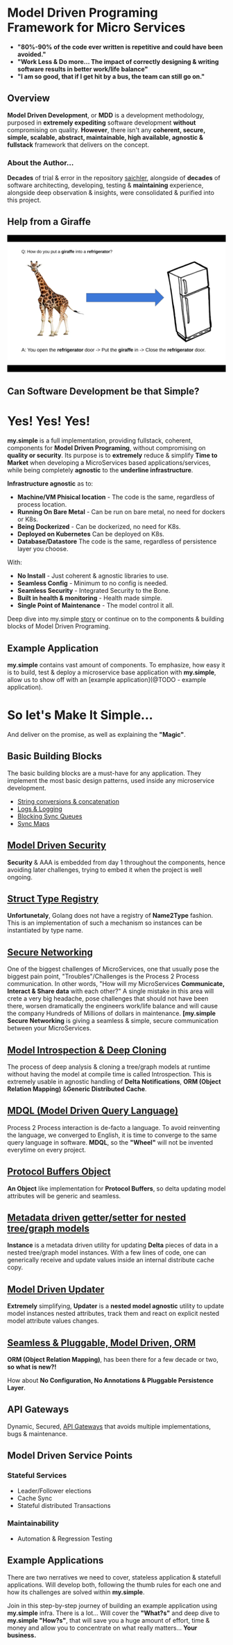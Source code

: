 # Model Driven Programing Framework for Micro Services

* **"80%-90% of the code ever written is repetitive and could have been avoided."**
* **"Work Less & Do more... The impact of correctly designing & writing software results in better work/life balance"**
* **"I am so good, that if I get hit by a bus, the team can still go on."** 

## Overview
**Model Driven Development**, or **MDD** is a development methodology, purposed in **extremely expediting** software development **without** compromising on quality.
**However**, there isn't any **coherent, secure, simple, scalable, abstract, maintainable, high available, agnostic & fullstack** framework that delivers on the concept.

### About the Author...
**Decades** of trial & error in the repository [saichler](https://github.com/saichler), alongside of **decades** of software architecting, developing, testing & **maintaining** experience, alongside deep observation & insights, 
were consolidated & purified into this project.

## Help from a Giraffe
![alt text](https://github.com/saichler/my.simple/blob/main/giraffe.png)

## Can Software Development be that Simple?
# Yes! Yes! Yes!

**my.simple** is a full implementation, providing fullstack, coherent, components for **Model Driven Programing**, without compromising on **quality or security**.
Its purpose is to **extremely** reduce & simplify **Time to Market** when developing a MicroServices based applications/services, 
while being completely **agnostic** to the **underline infrastructure**. 

**Infrastructure agnostic** as to:
* **Machine/VM Phisical location** - The code is the same, regardless of process location. 
* **Running On Bare Metal** - Can be run on bare metal, no need for dockers or K8s.
* **Being Dockerized** - Can be dockerized, no need for K8s.
* **Deployed on Kubernetes** Can be deployed on K8s.
* **Database/Datastore** The code is the same, regardless of persistence layer you choose.

With:

* **No Install** - Just coherent & agnostic libraries to use.
* **Seamless Config** - Minimum to no config is needed.
* **Seamless Security** - Integrated Security to the Bone.
* **Built in health & monitoring** - Health made simple.
* **Single Point of Maintenance** - The model control it all.

Deep dive into my.simple [story](https://github.com/saichler/my.simple/blob/main/docs) or continue on to the components & building blocks of Model Driven Programing.

## Example Application
**my.simple** contains vast amount of components. 
To emphasize, how easy it is to build, test & deploy a microservice base application with **my.simple**, 
allow us to show off with an [example application](@TODO - example application).


# So let's Make It Simple... 

And deliver on the promise, as well as explaining the **"Magic"**.

## Basic Building Blocks
The basic building blocks are a must-have for any application. 
They implement the most basic design patterns, used inside any microservice development.
* [String conversions & concatenation](https://github.com/saichler/my.simple/tree/main/go/utils/strng)
* [Logs & Logging](https://github.com/saichler/my.simple/tree/main/go/utils/logs)
* [Blocking Sync Queues](https://github.com/saichler/my.simple/tree/main/go/utils/queues)
* [Sync Maps](https://github.com/saichler/my.simple/tree/main/go/utils/maps)

## [Model Driven Security](https://github.com/saichler/my.simple/tree/main/go/security)
**Security** & AAA is embedded from day 1 throughout the components, hence avoiding later challenges, 
trying to embed it when the project is well ongoing.

## [Struct Type Registry](https://github.com/saichler/my.simple/tree/main/go/registry)
**Unfortunetaly**, Golang does not have a registry of **Name2Type** fashion. 
This is an implementation of such a mechanism so instances can be instantiated by type name. 

## [Secure Networking](https://github.com/saichler/my.simple/tree/main/go/net)
One of the biggest challenges of MicroServices, one that usually pose the biggest pain point, "Troubles"/Challenges is the Process 2 Process communication.
In other words, "How will my MicroServices **Communicate, Interact & Share data** with each other?"
A single mistake in this area will crete a very big headache, pose challenges that should not have been there, worsen dramatically the engineers work/life balance and will cause the company Hundreds of Millions of dollars in maintenance.
**[my.simple Secure Networking** is giving a seamless & simple, secure communication between your MicroServices.

## [Model Introspection & Deep Cloning](https://github.com/saichler/my.simple/tree/main/go/introspect)
The process of deep analysis & cloning a tree/graph models at runtime without having the model at compile time is called Introspection.
This is extremely usable in agnostic handling of **Delta Notifications**, **ORM (Object Relation Mapping)** &**Generic Distributed Cache**.

## [MDQL (Model Driven Query Language)](https://github.com/saichler/my.simple/tree/main/go/mdql)
Process 2 Process interaction is de-facto a language. 
To avoid reinventing the language, we converged to English, it is time to converge to the same query language in software.
**MDQL**, so the **"Wheel"** will not be invented everytime on every project.

## [Protocol Buffers Object](https://github.com/saichler/my.simple/tree/main/go/protobuf_object) 
**An Object** like implementation for **Protocol Buffers**, so delta updating model attributes will be generic and seamless.

## [Metadata driven getter/setter for nested tree/graph models](https://github.com/saichler/my.simple/tree/main/go/instance)
**Instance** is a metadata driven utility for updating **Delta** pieces of data in a nested tree/graph model instances. 
With a few lines of code, one can generically receive and update values inside an internal distribute cache copy.

## [Model Driven Updater](https://github.com/saichler/my.simple/tree/main/go/updater)
**Extremely** simplifying, **Updater** is a **nested model agnostic** utility to update model instances nested attributes, track them and react on explicit nested model attribute values changes. 

## [Seamless & Pluggable, Model Driven, ORM](https://github.com/saichler/my.simple/tree/main/go/orm)
**ORM (Object Relation Mapping)**, has been there for a few decade or two, **so what is new?!** 

How about **No Configuration, No Annotations & Pluggable Persistence Layer**. 

## API Gateways
Dynamic, Secured, [API Gateways](https://github.com/saichler/my.simple/tree/main/go/api_gateways) that avoids multiple implementations, bugs & maintenance.

## Model Driven Service Points

### Stateful Services

* Leader/Follower elections
* Cache Sync
* Stateful distributed Transactions

### Maintainability

* Automation & Regression Testing

## Example Applications ##

There are two nerratives we need to cover, stateless application & statefull applications.
Will develop both, following the thumb rules for each one and how its challenges are solved within **my.simple**.

Join in this step-by-step journey of building an example application using **my.simple** infra. There is a lot... Will
cover the **"What?s"** and deep dive to **my.simple "How?s"**, that will save you a huge amount of effort, time & money
and allow you to concentrate on what really matters... **Your business.**